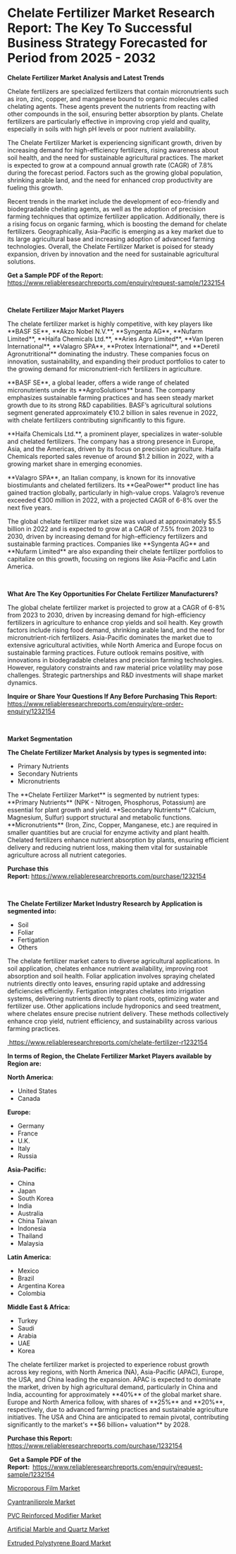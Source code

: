 <p><h1>Chelate Fertilizer Market Research Report: The Key To Successful Business Strategy Forecasted for Period from 2025 - 2032</h1></p><p><strong>Chelate Fertilizer Market Analysis and Latest Trends</strong></p>
<p><p>Chelate fertilizers are specialized fertilizers that contain micronutrients such as iron, zinc, copper, and manganese bound to organic molecules called chelating agents. These agents prevent the nutrients from reacting with other compounds in the soil, ensuring better absorption by plants. Chelate fertilizers are particularly effective in improving crop yield and quality, especially in soils with high pH levels or poor nutrient availability.</p><p>The Chelate Fertilizer Market is experiencing significant growth, driven by increasing demand for high-efficiency fertilizers, rising awareness about soil health, and the need for sustainable agricultural practices. The market is expected to grow at a compound annual growth rate (CAGR) of 7.8% during the forecast period. Factors such as the growing global population, shrinking arable land, and the need for enhanced crop productivity are fueling this growth.</p><p>Recent trends in the market include the development of eco-friendly and biodegradable chelating agents, as well as the adoption of precision farming techniques that optimize fertilizer application. Additionally, there is a rising focus on organic farming, which is boosting the demand for chelate fertilizers. Geographically, Asia-Pacific is emerging as a key market due to its large agricultural base and increasing adoption of advanced farming technologies. Overall, the Chelate Fertilizer Market is poised for steady expansion, driven by innovation and the need for sustainable agricultural solutions.</p></p>
<p><strong>Get a Sample PDF of the Report:&nbsp;</strong> <a href="https://www.reliableresearchreports.com/enquiry/request-sample/1232154?utm_campaign=112&utm_medium=2&utm_source=Github&utm_content=ia&utm_term=26012025&utm_id=chelate-fertilizer">https://www.reliableresearchreports.com/enquiry/request-sample/1232154</a></p>
<p>&nbsp;</p>
<p><strong>Chelate Fertilizer Major Market Players</strong></p>
<p><p>The chelate fertilizer market is highly competitive, with key players like **BASF SE**, **Akzo Nobel N.V.**, **Syngenta AG**, **Nufarm Limited**, **Haifa Chemicals Ltd.**, **Aries Agro Limited**, **Van Iperen International**, **Valagro SPA**, **Protex International**, and **Deretil Agronutritional** dominating the industry. These companies focus on innovation, sustainability, and expanding their product portfolios to cater to the growing demand for micronutrient-rich fertilizers in agriculture.</p><p>**BASF SE**, a global leader, offers a wide range of chelated micronutrients under its **AgroSolutions** brand. The company emphasizes sustainable farming practices and has seen steady market growth due to its strong R&D capabilities. BASF’s agricultural solutions segment generated approximately €10.2 billion in sales revenue in 2022, with chelate fertilizers contributing significantly to this figure.</p><p>**Haifa Chemicals Ltd.**, a prominent player, specializes in water-soluble and chelated fertilizers. The company has a strong presence in Europe, Asia, and the Americas, driven by its focus on precision agriculture. Haifa Chemicals reported sales revenue of around $1.2 billion in 2022, with a growing market share in emerging economies.</p><p>**Valagro SPA**, an Italian company, is known for its innovative biostimulants and chelated fertilizers. Its **GeaPower** product line has gained traction globally, particularly in high-value crops. Valagro’s revenue exceeded €300 million in 2022, with a projected CAGR of 6-8% over the next five years.</p><p>The global chelate fertilizer market size was valued at approximately $5.5 billion in 2022 and is expected to grow at a CAGR of 7.5% from 2023 to 2030, driven by increasing demand for high-efficiency fertilizers and sustainable farming practices. Companies like **Syngenta AG** and **Nufarm Limited** are also expanding their chelate fertilizer portfolios to capitalize on this growth, focusing on regions like Asia-Pacific and Latin America.</p></p>
<p>&nbsp;</p>
<p><strong>What Are The Key Opportunities For Chelate Fertilizer Manufacturers?</strong></p>
<p><p>The global chelate fertilizer market is projected to grow at a CAGR of 6-8% from 2023 to 2030, driven by increasing demand for high-efficiency fertilizers in agriculture to enhance crop yields and soil health. Key growth factors include rising food demand, shrinking arable land, and the need for micronutrient-rich fertilizers. Asia-Pacific dominates the market due to extensive agricultural activities, while North America and Europe focus on sustainable farming practices. Future outlook remains positive, with innovations in biodegradable chelates and precision farming technologies. However, regulatory constraints and raw material price volatility may pose challenges. Strategic partnerships and R&D investments will shape market dynamics.</p></p>
<p><strong>Inquire or Share Your Questions If Any Before Purchasing This Report:</strong> <a href="https://www.reliableresearchreports.com/enquiry/pre-order-enquiry/1232154?utm_campaign=112&utm_medium=2&utm_source=Github&utm_content=ia&utm_term=26012025&utm_id=chelate-fertilizer">https://www.reliableresearchreports.com/enquiry/pre-order-enquiry/1232154</a></p>
<p>&nbsp;</p>
<p><strong>Market Segmentation</strong></p>
<p><strong>The Chelate Fertilizer Market Analysis by types is segmented into:</strong></p>
<p><ul><li>Primary Nutrients</li><li>Secondary Nutrients</li><li>Micronutrients</li></ul></p>
<p><p>The **Chelate Fertilizer Market** is segmented by nutrient types: **Primary Nutrients** (NPK - Nitrogen, Phosphorus, Potassium) are essential for plant growth and yield. **Secondary Nutrients** (Calcium, Magnesium, Sulfur) support structural and metabolic functions. **Micronutrients** (Iron, Zinc, Copper, Manganese, etc.) are required in smaller quantities but are crucial for enzyme activity and plant health. Chelated fertilizers enhance nutrient absorption by plants, ensuring efficient delivery and reducing nutrient loss, making them vital for sustainable agriculture across all nutrient categories.</p></p>
<p><strong>Purchase this Report:&nbsp;</strong><a href="https://www.reliableresearchreports.com/purchase/1232154?utm_campaign=112&utm_medium=2&utm_source=Github&utm_content=ia&utm_term=26012025&utm_id=chelate-fertilizer">https://www.reliableresearchreports.com/purchase/1232154</a></p>
<p>&nbsp;</p>
<p><strong>The Chelate Fertilizer Market Industry Research by Application is segmented into:</strong></p>
<p><ul><li>Soil</li><li>Foliar</li><li>Fertigation</li><li>Others</li></ul></p>
<p><p>The chelate fertilizer market caters to diverse agricultural applications. In soil application, chelates enhance nutrient availability, improving root absorption and soil health. Foliar application involves spraying chelated nutrients directly onto leaves, ensuring rapid uptake and addressing deficiencies efficiently. Fertigation integrates chelates into irrigation systems, delivering nutrients directly to plant roots, optimizing water and fertilizer use. Other applications include hydroponics and seed treatment, where chelates ensure precise nutrient delivery. These methods collectively enhance crop yield, nutrient efficiency, and sustainability across various farming practices.</p></p>
<p><a href="https://www.reliableresearchreports.com/chelate-fertilizer-r1232154?utm_campaign=112&utm_medium=2&utm_source=Github&utm_content=ia&utm_term=26012025&utm_id=chelate-fertilizer">&nbsp;https://www.reliableresearchreports.com/chelate-fertilizer-r1232154</a></p>
<p><strong>In terms of Region, the Chelate Fertilizer Market Players available by Region are:</strong></p>
<p>
    <p> <strong> North America: </strong>
        <ul>
            <li>United States</li>
            <li>Canada</li>
        </ul>
        </p> 
    <p> <strong> Europe: </strong>
        <ul>
            <li>Germany</li>
            <li>France</li>
            <li>U.K.</li>
            <li>Italy</li>
            <li>Russia</li>
        </ul>
        </p> 
    <p> <strong> Asia-Pacific: </strong>
        <ul>
            <li>China</li>
            <li>Japan</li>
            <li>South Korea</li>
            <li>India</li>
            <li>Australia</li>
            <li>China Taiwan</li>
            <li>Indonesia</li>
            <li>Thailand</li>
            <li>Malaysia</li>
        </ul>
        </p> 
    <p> <strong> Latin America: </strong>
        <ul>
            <li>Mexico</li>
            <li>Brazil</li>
            <li>Argentina Korea</li>
            <li>Colombia</li>
        </ul>
        </p> 
    <p> <strong> Middle East & Africa: </strong>
        <ul>
            <li>Turkey</li>
            <li>Saudi</li>
            <li>Arabia</li>
            <li>UAE</li>
            <li>Korea</li>
        </ul>
    </p>
    </p>
<p><p>The chelate fertilizer market is projected to experience robust growth across key regions, with North America (NA), Asia-Pacific (APAC), Europe, the USA, and China leading the expansion. APAC is expected to dominate the market, driven by high agricultural demand, particularly in China and India, accounting for approximately **40%** of the global market share. Europe and North America follow, with shares of **25%** and **20%**, respectively, due to advanced farming practices and sustainable agriculture initiatives. The USA and China are anticipated to remain pivotal, contributing significantly to the market's **$6 billion+ valuation** by 2028.</p></p>
<p><strong>Purchase this Report: </strong><a href="https://www.reliableresearchreports.com/purchase/1232154?utm_campaign=112&utm_medium=2&utm_source=Github&utm_content=ia&utm_term=26012025&utm_id=chelate-fertilizer">https://www.reliableresearchreports.com/purchase/1232154</a></p>
<p>&nbsp;<strong>Get a Sample PDF of the Report:&nbsp;&nbsp;</strong><a href="https://www.reliableresearchreports.com/enquiry/request-sample/1232154?utm_campaign=112&utm_medium=2&utm_source=Github&utm_content=ia&utm_term=26012025&utm_id=chelate-fertilizer">https://www.reliableresearchreports.com/enquiry/request-sample/1232154</a></p>
<p><strong></strong></p>
<p><p><a href="https://www.linkedin.com/pulse/microporous-film-market-size-forecast-from-2025-2032-growth-factors-j8oec?utm_campaign=112&utm_medium=2&utm_source=Github&utm_content=ia&utm_term=26012025&utm_id=chelate-fertilizer">Microporous Film Market</a></p><p><a href="https://www.linkedin.com/pulse/comprehensive-analysis-global-cyantraniliprole-market-2025-2032-n9gnf?utm_campaign=112&utm_medium=2&utm_source=Github&utm_content=ia&utm_term=26012025&utm_id=chelate-fertilizer">Cyantraniliprole Market</a></p><p><a href="https://www.linkedin.com/pulse/forecasted-growth-pvc-reinforced-modifier-market-analyzing-ykrbf?utm_campaign=112&utm_medium=2&utm_source=Github&utm_content=ia&utm_term=26012025&utm_id=chelate-fertilizer">PVC Reinforced Modifier Market</a></p><p><a href="https://www.linkedin.com/pulse/in-depth-artificial-marble-quartz-market-report-size-68-cagr-gzhzc?utm_campaign=112&utm_medium=2&utm_source=Github&utm_content=ia&utm_term=26012025&utm_id=chelate-fertilizer">Artificial Marble and Quartz Market</a></p><p><a href="https://www.linkedin.com/pulse/global-extruded-polystyrene-board-market-trends-forecasts-strategic-uli8e?utm_campaign=112&utm_medium=2&utm_source=Github&utm_content=ia&utm_term=26012025&utm_id=chelate-fertilizer">Extruded Polystyrene Board Market</a></p></p>